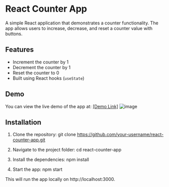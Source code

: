 # React Counter App

A simple React application that demonstrates a counter functionality. The app allows users to increase, decrease, and reset a counter value with buttons.

## Features

- Increment the counter by 1
- Decrement the counter by 1
- Reset the counter to 0
- Built using React hooks (`useState`)

## Demo

You can view the live demo of the app at: [[Demo Link]](https://tbsoysal.github.io/react-counter-app/)
![image](https://github.com/user-attachments/assets/24c7e723-34a1-48e8-9d69-1ad4d218d71f)

## Installation

1. Clone the repository:
git clone https://github.com/your-username/react-counter-app.git

2. Navigate to the project folder:
cd react-counter-app

3. Install the dependencies:
npm install

4. Start the app:
npm start

This will run the app locally on http://localhost:3000.
